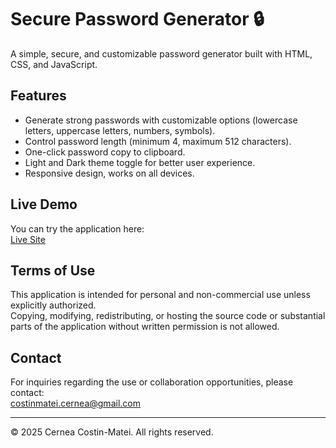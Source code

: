 # Secure Password Generator 🔒

A simple, secure, and customizable password generator built with HTML, CSS, and JavaScript.

## Features
- Generate strong passwords with customizable options (lowercase letters, uppercase letters, numbers, symbols).
- Control password length (minimum 4, maximum 512 characters).
- One-click password copy to clipboard.
- Light and Dark theme toggle for better user experience.
- Responsive design, works on all devices.

## Live Demo
You can try the application here:  
[Live Site](https://costin5.github.io/password-generator/)

## Terms of Use
This application is intended for personal and non-commercial use unless explicitly authorized.  
Copying, modifying, redistributing, or hosting the source code or substantial parts of the application without written permission is not allowed.

## Contact
For inquiries regarding the use or collaboration opportunities, please contact:  
costinmatei.cernea@gmail.com

---

© 2025 Cernea Costin-Matei. All rights reserved.
